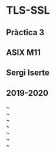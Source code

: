 # TLS-SSL
## Pràctica 3
## ASIX M11 
## Sergi Iserte
## 2019-2020
~                                                                                                                                                                                                                                             
~                                                                                                                                                                                                                                             
~                                                                                                                                                                                                                                             
~                                                                                                                                                                                                                                             
~                                                                                                                                                                                                                                             
~                                                                                                                                                                                                                                             
~                                                                       
